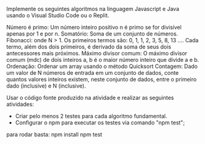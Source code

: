 Implemente os seguintes algoritmos na linguagem Javascript e Java usando o Visual Studio Code ou o Replit.

Número é primo: Um número inteiro positivo n é primo se for divisível apenas por 1 e por n.
Somatório: Soma de um conjunto de números.
Fibonacci: onde N > 1. Os primeiros termos são: 0, 1, 1, 2, 3, 5, 8, 13 …. Cada termo, além dos dois primeiros, é derivado da soma de seus dois antecessores mais próximos.
Máximo divisor comum: O máximo divisor comum (mdc) de dois inteiros a, b é o maior número inteiro que divide a e b.
Ordenação: Ordenar um array usando o método Quicksort
Contagem: Dado um valor de N números de entrada em um conjunto de dados, conte quantos valores inteiros existem, neste conjunto de dados, entre o primeiro dado (inclusive) e N (inclusive).

Usar o código fonte produzido na atividade e realizar as seguintes atividades:

- Criar pelo menos 2 testes para cada algoritmo fundamental.
- Configurar o npm para executar os testes via comando "npm test";

para rodar basta:
npm install
npm test
